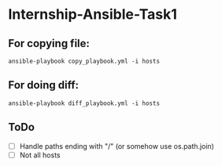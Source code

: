 # Internship-Ansible-Task1

## For copying file:
```
ansible-playbook copy_playbook.yml -i hosts
```

## For doing diff:
```
ansible-playbook diff_playbook.yml -i hosts
```

## ToDo
- [ ] Handle paths ending with "/" (or somehow use os.path.join)
- [ ] Not all hosts
